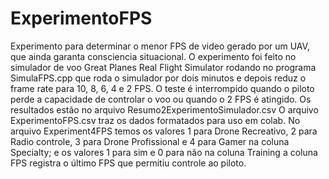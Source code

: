 # ExperimentoFPS
Experimento para determinar o menor FPS de video gerado por um UAV, que ainda garanta consciencia situacional.
O experimento foi feito no simulador de voo Great Planes Real Flight Simulator rodando no programa SimulaFPS.cpp que roda o simulador por 
dois minutos e depois reduz o frame rate para 10, 8, 6, 4 e 2 FPS. O teste é interrompido quando o piloto perde a capacidade de 
controlar o voo ou quando o 2 FPS é atingido. 
Os resultados estão no arquivo Resumo2ExperimentoSimulador.csv
O arquivo ExperimentoFPS.csv traz os dados formatados para uso em colab.
No arquivo Experiment4FPS temos os valores 1 para Drone Recreativo, 2 para Radio controle, 3 para Drone Profissional e 4 para Gamer na coluna Specialty;
e os valores 1 para sim e 0 para não na coluna Training a coluna FPS registra o último FPS que permitiu controle ao piloto.
